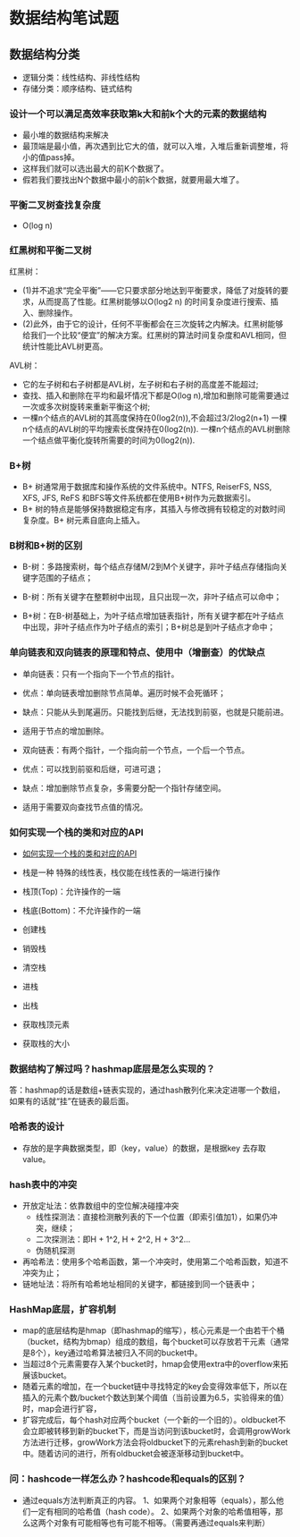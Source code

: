 # 数据结构笔试题

## 数据结构分类

- 逻辑分类：线性结构、非线性结构
- 存储分类：顺序结构、链式结构

### 设计一个可以满足高效率获取第k大和前k个大的元素的数据结构
- 最小堆的数据结构来解决
- 最顶端是最小值，再次遇到比它大的值，就可以入堆，入堆后重新调整堆，将小的值pass掉。
- 这样我们就可以选出最大的前K个数据了。
- 假若我们要找出N个数据中最小的前k个数据，就要用最大堆了。
### 平衡二叉树查找复杂度
- O(log n)
### 红黑树和平衡二叉树

红黑树：
- (1)并不追求“完全平衡”——它只要求部分地达到平衡要求，降低了对旋转的要求，从而提高了性能。红黑树能够以O(log2 n) 的时间复杂度进行搜索、插入、删除操作。
- (2)此外，由于它的设计，任何不平衡都会在三次旋转之内解决。红黑树能够给我们一个比较“便宜”的解决方案。红黑树的算法时间复杂度和AVL相同，但统计性能比AVL树更高。

AVL树：

- 它的左子树和右子树都是AVL树，左子树和右子树的高度差不能超过;
- 查找、插入和删除在平均和最坏情况下都是O(log n),增加和删除可能需要通过一次或多次树旋转来重新平衡这个树;
- 一棵n个结点的AVL树的其高度保持在0(log2(n)),不会超过3/2log2(n+1) 一棵n个结点的AVL树的平均搜索长度保持在0(log2(n)). 一棵n个结点的AVL树删除一个结点做平衡化旋转所需要的时间为0(log2(n)).
### B+树
- B+ 树通常用于数据库和操作系统的文件系统中。NTFS, ReiserFS, NSS, XFS, JFS, ReFS 和BFS等文件系统都在使用B+树作为元数据索引。
- B+ 树的特点是能够保持数据稳定有序，其插入与修改拥有较稳定的对数时间复杂度。B+ 树元素自底向上插入。
### B树和B+树的区别

- B-树：多路搜索树，每个结点存储M/2到M个关键字，非叶子结点存储指向关键字范围的子结点；
- B-树：所有关键字在整颗树中出现，且只出现一次，非叶子结点可以命中；

- B+树：在B-树基础上，为叶子结点增加链表指针，所有关键字都在叶子结点中出现，非叶子结点作为叶子结点的索引；B+树总是到叶子结点才命中；

### 单向链表和双向链表的原理和特点、使用中（增删查）的优缺点
- 单向链表：只有一个指向下一个节点的指针。
- 优点：单向链表增加删除节点简单。遍历时候不会死循环；
- 缺点：只能从头到尾遍历。只能找到后继，无法找到前驱，也就是只能前进。
- 适用于节点的增加删除。

- 双向链表：有两个指针，一个指向前一个节点，一个后一个节点。
- 优点：可以找到前驱和后继，可进可退；
- 缺点：增加删除节点复杂，多需要分配一个指针存储空间。
- 适用于需要双向查找节点值的情况。

### 如何实现一个栈的类和对应的API
- [如何实现一个栈的类和对应的API](https://blog.csdn.net/zyq522376829/article/details/46855225)
- 栈是一种 特殊的线性表，栈仅能在线性表的一端进行操作
- 栈顶(Top)：允许操作的一端
- 栈底(Bottom)：不允许操作的一端

- 创建栈
- 销毁栈
- 清空栈
- 进栈
- 出栈
- 获取栈顶元素
- 获取栈的大小 
### 数据结构了解过吗？hashmap底层是怎么实现的？
答：hashmap的话是数组+链表实现的，通过hash散列化来决定进哪一个数组，如果有的话就“挂”在链表的最后面。

### 哈希表的设计

- 存放的是字典数据类型，即（key，value）的数据，是根据key 去存取value。

### hash表中的冲突

- 开放定址法：依靠数组中的空位解决碰撞冲突
  - 线性探测法：直接检测散列表的下一个位置（即索引值加1），如果仍冲突，继续；
  - 二次探测法：即H + 1^2, H + 2^2, H + 3^2…
  - 伪随机探测
- 再哈希法：使用多个哈希函数，第一个冲突时，使用第二个哈希函数，知道不冲突为止；
- 链地址法：将所有哈希地址相同的关键字，都链接到同一个链表中；

### HashMap底层，扩容机制

- map的底层结构是hmap（即hashmap的缩写），核心元素是一个由若干个桶（bucket，结构为bmap）组成的数组，每个bucket可以存放若干元素（通常是8个），key通过哈希算法被归入不同的bucket中。
- 当超过8个元素需要存入某个bucket时，hmap会使用extra中的overflow来拓展该bucket。
- 随着元素的增加，在一个bucket链中寻找特定的key会变得效率低下，所以在插入的元素个数/bucket个数达到某个阈值（当前设置为6.5，实验得来的值）时，map会进行扩容，
- 扩容完成后，每个hash对应两个bucket（一个新的一个旧的）。oldbucket不会立即被转移到新的bucket下，而是当访问到该bucket时，会调用growWork方法进行迁移，growWork方法会将oldbucket下的元素rehash到新的bucket中。随着访问的进行，所有oldbucket会被逐渐移动到bucket中。

### 问：hashcode一样怎么办？hashcode和equals的区别？
- 通过equals方法判断真正的内容。
1、如果两个对象相等（equals），那么他们一定有相同的哈希值（hash code）。
2、如果两个对象的哈希值相等，那么这两个对象有可能相等也有可能不相等。（需要再通过equals来判断）